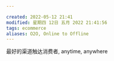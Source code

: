 ```yaml
---

created: 2022-05-12 21:41
modified: 星期四 12日 五月 2022 21:41:56
tags: ecommerce
aliases: O2O, Online to Offline
---
```


最好的渠道触达消费者, anytime, anywhere
